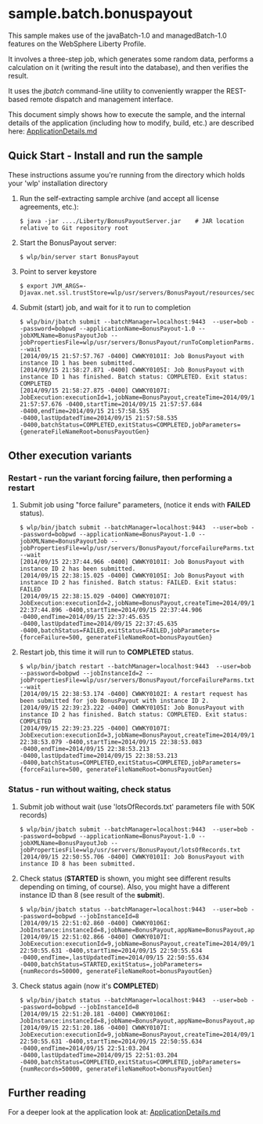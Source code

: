 # sample.batch.bonuspayout

This sample makes use of the javaBatch-1.0 and managedBatch-1.0 features on the WebSphere Liberty Profile.

It involves a three-step job, which generates some random data, performs a calculation on it (writing the result into the database), and then verifies the result.

It uses the *jbatch* command-line utility to conveniently wrapper the REST-based remote dispatch and management interface.

This document simply shows how to execute the sample, and the internal details of the application (including how to 
modify, build, etc.) are described here: [ApplicationDetails.md](ApplicationDetails.md)

## Quick Start - Install and run the sample

These instructions assume you're running from the directory which holds your 'wlp' installation directory

1. Run the self-extracting sample archive (and accept all license agreements, etc.):
    ```
    $ java -jar ..../Liberty/BonusPayoutServer.jar    # JAR location relative to Git repository root
    ```

2. Start the BonusPayout server:
    ```
    $ wlp/bin/server start BonusPayout
    ```

3. Point to server keystore
    ```
    $ export JVM_ARGS=-Djavax.net.ssl.trustStore=wlp/usr/servers/BonusPayout/resources/security/key.jks
    ```

4. Submit (start) job, and wait for it to run to completion
    ```
    $ wlp/bin/jbatch submit --batchManager=localhost:9443  --user=bob --password=bobpwd --applicationName=BonusPayout-1.0 --jobXMLName=BonusPayoutJob --jobPropertiesFile=wlp/usr/servers/BonusPayout/runToCompletionParms.txt  --wait
    [2014/09/15 21:57:57.767 -0400] CWWKY0101I: Job BonusPayout with instance ID 1 has been submitted.
    [2014/09/15 21:58:27.871 -0400] CWWKY0105I: Job BonusPayout with instance ID 1 has finished. Batch status: COMPLETED. Exit status: COMPLETED
    [2014/09/15 21:58:27.875 -0400] CWWKY0107I: JobExecution:executionId=1,jobName=BonusPayout,createTime=2014/09/15 21:57:57.676 -0400,startTime=2014/09/15 21:57:57.684 -0400,endTime=2014/09/15 21:57:58.535 -0400,lastUpdatedTime=2014/09/15 21:57:58.535 -0400,batchStatus=COMPLETED,exitStatus=COMPLETED,jobParameters={generateFileNameRoot=bonusPayoutGen}
    ```

## Other execution variants 
### Restart - run the variant forcing failure, then performing a restart

1. Submit job using "force failure" parameters, (notice it ends with **FAILED** status).

    ```
    $ wlp/bin/jbatch submit --batchManager=localhost:9443  --user=bob --password=bobpwd --applicationName=BonusPayout-1.0 --jobXMLName=BonusPayoutJob --jobPropertiesFile=wlp/usr/servers/BonusPayout/forceFailureParms.txt --wait 
    [2014/09/15 22:37:44.966 -0400] CWWKY0101I: Job BonusPayout with instance ID 2 has been submitted.
    [2014/09/15 22:38:15.025 -0400] CWWKY0105I: Job BonusPayout with instance ID 2 has finished. Batch status: FAILED. Exit status: FAILED
    [2014/09/15 22:38:15.029 -0400] CWWKY0107I: JobExecution:executionId=2,jobName=BonusPayout,createTime=2014/09/15 22:37:44.896 -0400,startTime=2014/09/15 22:37:44.906 -0400,endTime=2014/09/15 22:37:45.635 -0400,lastUpdatedTime=2014/09/15 22:37:45.635 -0400,batchStatus=FAILED,exitStatus=FAILED,jobParameters={forceFailure=500, generateFileNameRoot=bonusPayoutGen}
    ```

2. Restart job, this time it will run to **COMPLETED** status.
    ```
    $ wlp/bin/jbatch restart --batchManager=localhost:9443  --user=bob --password=bobpwd --jobInstanceId=2 --jobPropertiesFile=wlp/usr/servers/BonusPayout/forceFailureParms.txt --wait
    [2014/09/15 22:38:53.174 -0400] CWWKY0102I: A restart request has been submitted for job BonusPayout with instance ID 2.
    [2014/09/15 22:39:23.222 -0400] CWWKY0105I: Job BonusPayout with instance ID 2 has finished. Batch status: COMPLETED. Exit status: COMPLETED
    [2014/09/15 22:39:23.225 -0400] CWWKY0107I: JobExecution:executionId=3,jobName=BonusPayout,createTime=2014/09/15 22:38:53.079 -0400,startTime=2014/09/15 22:38:53.083 -0400,endTime=2014/09/15 22:38:53.213 -0400,lastUpdatedTime=2014/09/15 22:38:53.213 -0400,batchStatus=COMPLETED,exitStatus=COMPLETED,jobParameters={forceFailure=500, generateFileNameRoot=bonusPayoutGen}
    ```

### Status - run without waiting, check status

1. Submit job without wait (use 'lotsOfRecords.txt' parameters file with 50K records)
    ```
    $ wlp/bin/jbatch submit --batchManager=localhost:9443  --user=bob --password=bobpwd --applicationName=BonusPayout-1.0 --jobXMLName=BonusPayoutJob --jobPropertiesFile=wlp/usr/servers/BonusPayout/lotsOfRecords.txt
    [2014/09/15 22:50:55.706 -0400] CWWKY0101I: Job BonusPayout with instance ID 8 has been submitted.
    ```
    
2. Check status (**STARTED** is shown, you might see different results depending on timing, of course).  Also, you might have a different instance ID than 8 (see result of the **submit**).
    ```
    $ wlp/bin/jbatch status --batchManager=localhost:9443  --user=bob --password=bobpwd --jobInstanceId=8
    [2014/09/15 22:51:02.860 -0400] CWWKY0106I: JobInstance:instanceId=8,jobName=BonusPayout,appName=BonusPayout,appTag=bob
    [2014/09/15 22:51:02.866 -0400] CWWKY0107I: JobExecution:executionId=9,jobName=BonusPayout,createTime=2014/09/15 22:50:55.631 -0400,startTime=2014/09/15 22:50:55.634 -0400,endTime=,lastUpdatedTime=2014/09/15 22:50:55.634 -0400,batchStatus=STARTED,exitStatus=,jobParameters={numRecords=50000, generateFileNameRoot=bonusPayoutGen}
    ```

2. Check status again (now it's **COMPLETED**)
    ```
    $ wlp/bin/jbatch status --batchManager=localhost:9443  --user=bob --password=bobpwd --jobInstanceId=8
    [2014/09/15 22:51:20.181 -0400] CWWKY0106I: JobInstance:instanceId=8,jobName=BonusPayout,appName=BonusPayout,appTag=bob
    [2014/09/15 22:51:20.186 -0400] CWWKY0107I: JobExecution:executionId=9,jobName=BonusPayout,createTime=2014/09/15 22:50:55.631 -0400,startTime=2014/09/15 22:50:55.634 -0400,endTime=2014/09/15 22:51:03.204 -0400,lastUpdatedTime=2014/09/15 22:51:03.204 -0400,batchStatus=COMPLETED,exitStatus=COMPLETED,jobParameters={numRecords=50000, generateFileNameRoot=bonusPayoutGen}
    ```

## Further reading

For a deeper look at the application look at:
[ApplicationDetails.md](ApplicationDetails.md)


